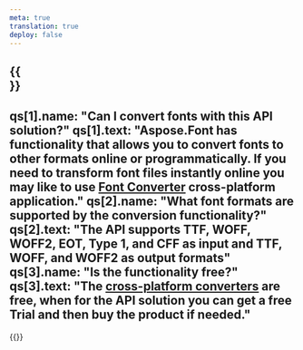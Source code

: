 ```yaml
---
meta: true
translation: true
deploy: false
---
```


{{<section faq>}}
---
qs[1].name: "Can I convert fonts with this API solution?"
qs[1].text: "Aspose.Font has functionality that allows you to convert fonts to other formats online or programmatically. If you need to transform font files instantly online you may like to use [Font Converter](https://products.aspose.app/font/conversion/) cross-platform application."
qs[2].name: "What font formats are supported by the conversion functionality?"
qs[2].text: "The API supports TTF, WOFF, WOFF2, EOT, Type 1, and CFF as input and TTF, WOFF, and WOFF2 as output formats"
qs[3].name: "Is the functionality free?"
qs[3].text: "The [cross-platform converters](https://products.aspose.app/font/conversion) are free, when for the API solution you can get a free Trial and then buy the product if needed."
---

{{<import path="/meta/schemas.md" section="faq">}} 
